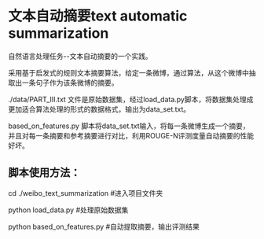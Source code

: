 # 文本自动摘要text automatic summarization
自然语言处理任务--文本自动摘要的一个实践。

采用基于启发式的规则文本摘要算法，给定一条微博，通过算法，从这个微博中抽取出一条句子作为该条微博的摘要。

./data/PART_III.txt 文件是原始数据集，经过load_data.py脚本，将数据集处理成更加适合算法处理的形式的数据格式，输出为data_set.txt。

based_on_features.py 脚本将data_set.txt输入，将每一条微博生成一个摘要，并且对每一条摘要和参考摘要进行对比，利用ROUGE-N评测度量自动摘要的性能好坏。

## 脚本使用方法：
cd ./weibo_text_summarization #进入项目文件夹

python load_data.py #处理原始数据集

python based_on_features.py #自动提取摘要，输出评测结果

